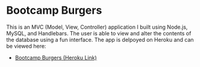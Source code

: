 # Bootcamp Burgers

This is an MVC (Model, View, Controller) application I built using Node.js, MySQL, and Handlebars.  The user is able to view and alter the contents of the database using a fun interface.  The app is delpoyed on Heroku and can be viewed here:

* [Bootcamp Burgers (Heroku Link)](https://morning-caverns-79278.herokuapp.com/)
